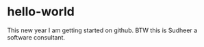 # hello-world
This new year I am getting started on github. BTW this is Sudheer a software consultant.
